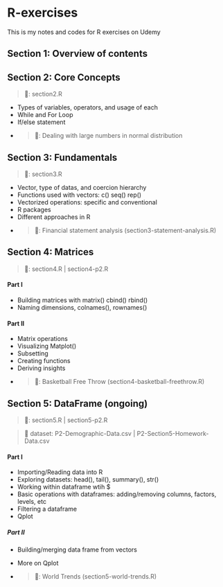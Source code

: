 # R-exercises
This is my notes and codes for R exercises on Udemy

## Section 1: Overview of contents 

## Section 2: Core Concepts
>:page_facing_up:: section2.R

- Types of variables, operators, and usage of each
- While and For Loop
- If/else statement
- >:blue_book:: Dealing with large numbers in normal distribution

## Section 3: Fundamentals 
>:page_facing_up:: section3.R

- Vector, type of datas, and coercion hierarchy
- Functions used with vectors: c() seq() rep()
- Vectorized operations: specific and conventional
- R packages
- Different approaches in R
- >:blue_book:: Financial statement analysis (section3-statement-analysis.R)


## Section 4: Matrices
>:page_facing_up:: section4.R | section4-p2.R

#### Part I
- Building matrices with matrix() cbind() rbind()
- Naming dimensions, colnames(), rownames()
#### Part II
- Matrix operations
- Visualizing Matplot()
- Subsetting
- Creating functions
- Deriving insights
- >:blue_book:: Basketball Free Throw (section4-basketball-freethrow.R)

## Section 5: DataFrame (ongoing)
>:page_facing_up:: section5.R | section5-p2.R

>:paperclip: dataset: P2-Demographic-Data.csv | P2-Section5-Homework-Data.csv

#### Part I
- Importing/Reading data into R
- Exploring datasets: head(), tail(), summary(), str()
- Working within dataframe wtih $
- Basic operations with dataframes: adding/removing columns, factors, levels, etc
- Filtering a dataframe
- Qplot 
##### Part II
- Building/merging data frame from vectors
- More on Qplot
 
- >:blue_book:: World Trends (section5-world-trends.R)
